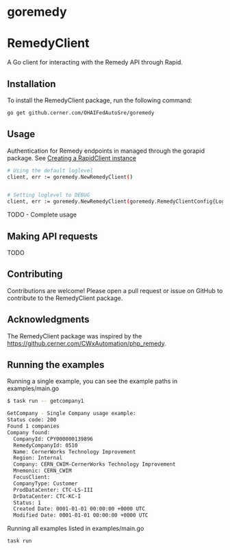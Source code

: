 # goremedy

RemedyClient
===========

A Go client for interacting with the Remedy API through Rapid.

Installation
------------

To install the RemedyClient package, run the following command:

```bash
go get github.cerner.com/OHAIFedAutoSre/goremedy
```

Usage
-----
Authentication for Remedy endpoints in managed through the gorapid package. See [Creating a RapidClient instance](https://github.cerner.com/OHAIFedAutoSre/gorapid#creating-a-rapidclient-instance)

```bash
# Using the default loglevel
client, err := goremedy.NewRemedyClient()


# Setting loglevel to DEBUG
client, err := goremedy.NewRemedyClient(goremedy.RemedyClientConfig{LogLevel: "DEBUG",})
```

TODO - Complete usage


Making API requests
-----
TODO

Contributing
-----
Contributions are welcome! Please open a pull request or issue on GitHub to contribute to the RemedyClient package.

Acknowledgments
-----
The RemedyClient package was inspired by the https://github.cerner.com/CWxAutomation/php_remedy.

Running the examples
-----

Running a single example, you can see the example paths in examples/main.go

```bash
$ task run -- getcompany1

GetCompany - Single Company usage example:
Status code: 200
Found 1 companies
Company found:
  CompanyId: CPY000000139896
  RemedyCompanyId: 0510
  Name: CernerWorks Technology Improvement
  Region: Internal
  Company: CERN_CWIM-CernerWorks Technology Improvement
  Mnemonic: CERN_CWIM
  FocusClient:
  CompanyType: Customer
  ProdDataCenter: CTC-LS-III
  DrDataCenter: CTC-KC-I
  Status: 1
  Created Date: 0001-01-01 00:00:00 +0000 UTC
  Modified Date: 0001-01-01 00:00:00 +0000 UTC
```

Running all examples listed in examples/main.go

```bash
task run
```

